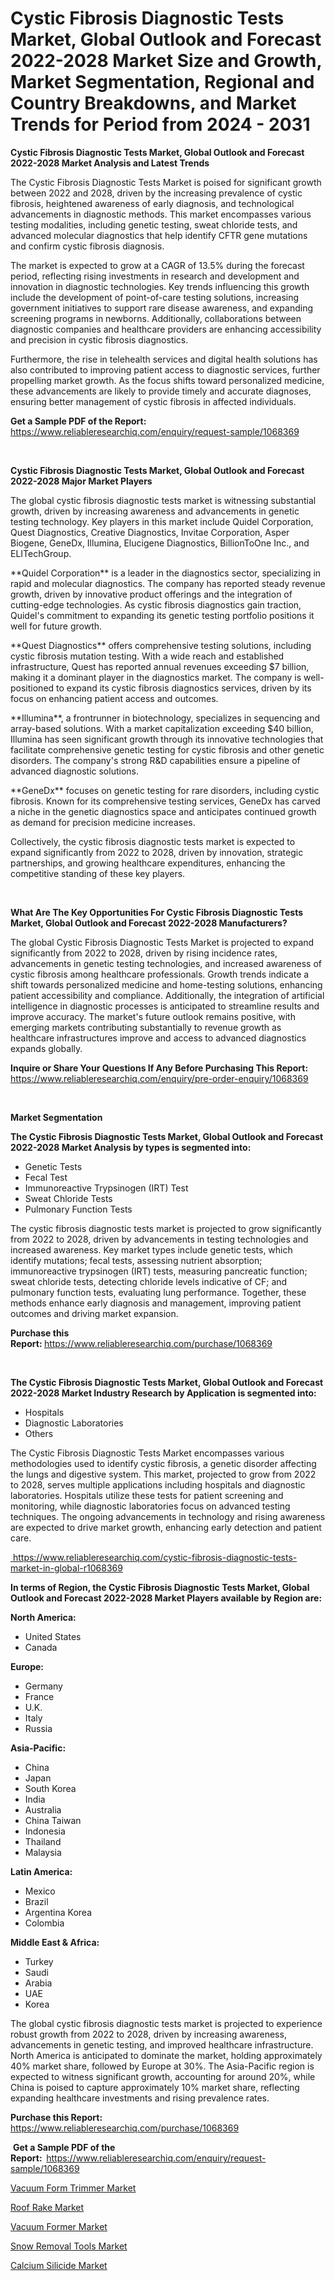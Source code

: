 <p><h1>Cystic Fibrosis Diagnostic Tests Market, Global Outlook and Forecast 2022-2028 Market Size and Growth, Market Segmentation, Regional and Country Breakdowns, and Market Trends for Period from 2024 -  2031</h1></p><p><strong>Cystic Fibrosis Diagnostic Tests Market, Global Outlook and Forecast 2022-2028 Market Analysis and Latest Trends</strong></p>
<p><p>The Cystic Fibrosis Diagnostic Tests Market is poised for significant growth between 2022 and 2028, driven by the increasing prevalence of cystic fibrosis, heightened awareness of early diagnosis, and technological advancements in diagnostic methods. This market encompasses various testing modalities, including genetic testing, sweat chloride tests, and advanced molecular diagnostics that help identify CFTR gene mutations and confirm cystic fibrosis diagnosis.</p><p>The market is expected to grow at a CAGR of 13.5% during the forecast period, reflecting rising investments in research and development and innovation in diagnostic technologies. Key trends influencing this growth include the development of point-of-care testing solutions, increasing government initiatives to support rare disease awareness, and expanding screening programs in newborns. Additionally, collaborations between diagnostic companies and healthcare providers are enhancing accessibility and precision in cystic fibrosis diagnostics. </p><p>Furthermore, the rise in telehealth services and digital health solutions has also contributed to improving patient access to diagnostic services, further propelling market growth. As the focus shifts toward personalized medicine, these advancements are likely to provide timely and accurate diagnoses, ensuring better management of cystic fibrosis in affected individuals.</p></p>
<p><strong>Get a Sample PDF of the Report:&nbsp;</strong> <a href="https://www.reliableresearchiq.com/enquiry/request-sample/1068369">https://www.reliableresearchiq.com/enquiry/request-sample/1068369</a></p>
<p>&nbsp;</p>
<p><strong>Cystic Fibrosis Diagnostic Tests Market, Global Outlook and Forecast 2022-2028 Major Market Players</strong></p>
<p><p>The global cystic fibrosis diagnostic tests market is witnessing substantial growth, driven by increasing awareness and advancements in genetic testing technology. Key players in this market include Quidel Corporation, Quest Diagnostics, Creative Diagnostics, Invitae Corporation, Asper Biogene, GeneDx, Illumina, Elucigene Diagnostics, BillionToOne Inc., and ELITechGroup.</p><p>**Quidel Corporation** is a leader in the diagnostics sector, specializing in rapid and molecular diagnostics. The company has reported steady revenue growth, driven by innovative product offerings and the integration of cutting-edge technologies. As cystic fibrosis diagnostics gain traction, Quidel's commitment to expanding its genetic testing portfolio positions it well for future growth.</p><p>**Quest Diagnostics** offers comprehensive testing solutions, including cystic fibrosis mutation testing. With a wide reach and established infrastructure, Quest has reported annual revenues exceeding $7 billion, making it a dominant player in the diagnostics market. The company is well-positioned to expand its cystic fibrosis diagnostics services, driven by its focus on enhancing patient access and outcomes.</p><p>**Illumina**, a frontrunner in biotechnology, specializes in sequencing and array-based solutions. With a market capitalization exceeding $40 billion, Illumina has seen significant growth through its innovative technologies that facilitate comprehensive genetic testing for cystic fibrosis and other genetic disorders. The company's strong R&D capabilities ensure a pipeline of advanced diagnostic solutions.</p><p>**GeneDx** focuses on genetic testing for rare disorders, including cystic fibrosis. Known for its comprehensive testing services, GeneDx has carved a niche in the genetic diagnostics space and anticipates continued growth as demand for precision medicine increases.</p><p>Collectively, the cystic fibrosis diagnostic tests market is expected to expand significantly from 2022 to 2028, driven by innovation, strategic partnerships, and growing healthcare expenditures, enhancing the competitive standing of these key players.</p></p>
<p>&nbsp;</p>
<p><strong>What Are The Key Opportunities For Cystic Fibrosis Diagnostic Tests Market, Global Outlook and Forecast 2022-2028 Manufacturers?</strong></p>
<p><p>The global Cystic Fibrosis Diagnostic Tests Market is projected to expand significantly from 2022 to 2028, driven by rising incidence rates, advancements in genetic testing technologies, and increased awareness of cystic fibrosis among healthcare professionals. Growth trends indicate a shift towards personalized medicine and home-testing solutions, enhancing patient accessibility and compliance. Additionally, the integration of artificial intelligence in diagnostic processes is anticipated to streamline results and improve accuracy. The market's future outlook remains positive, with emerging markets contributing substantially to revenue growth as healthcare infrastructures improve and access to advanced diagnostics expands globally.</p></p>
<p><strong>Inquire or Share Your Questions If Any Before Purchasing This Report:</strong> <a href="https://www.reliableresearchiq.com/enquiry/pre-order-enquiry/1068369">https://www.reliableresearchiq.com/enquiry/pre-order-enquiry/1068369</a></p>
<p>&nbsp;</p>
<p><strong>Market Segmentation</strong></p>
<p><strong>The Cystic Fibrosis Diagnostic Tests Market, Global Outlook and Forecast 2022-2028 Market Analysis by types is segmented into:</strong></p>
<p><ul><li>Genetic Tests</li><li>Fecal Test</li><li>Immunoreactive Trypsinogen (IRT) Test</li><li>Sweat Chloride Tests</li><li>Pulmonary Function Tests</li></ul></p>
<p><p>The cystic fibrosis diagnostic tests market is projected to grow significantly from 2022 to 2028, driven by advancements in testing technologies and increased awareness. Key market types include genetic tests, which identify mutations; fecal tests, assessing nutrient absorption; immunoreactive trypsinogen (IRT) tests, measuring pancreatic function; sweat chloride tests, detecting chloride levels indicative of CF; and pulmonary function tests, evaluating lung performance. Together, these methods enhance early diagnosis and management, improving patient outcomes and driving market expansion.</p></p>
<p><strong>Purchase this Report:&nbsp;</strong><a href="https://www.reliableresearchiq.com/purchase/1068369">https://www.reliableresearchiq.com/purchase/1068369</a></p>
<p>&nbsp;</p>
<p><strong>The Cystic Fibrosis Diagnostic Tests Market, Global Outlook and Forecast 2022-2028 Market Industry Research by Application is segmented into:</strong></p>
<p><ul><li>Hospitals</li><li>Diagnostic Laboratories</li><li>Others</li></ul></p>
<p><p>The Cystic Fibrosis Diagnostic Tests Market encompasses various methodologies used to identify cystic fibrosis, a genetic disorder affecting the lungs and digestive system. This market, projected to grow from 2022 to 2028, serves multiple applications including hospitals and diagnostic laboratories. Hospitals utilize these tests for patient screening and monitoring, while diagnostic laboratories focus on advanced testing techniques. The ongoing advancements in technology and rising awareness are expected to drive market growth, enhancing early detection and patient care.</p></p>
<p><a href="https://www.reliableresearchiq.com/cystic-fibrosis-diagnostic-tests-market-in-global-r1068369">&nbsp;https://www.reliableresearchiq.com/cystic-fibrosis-diagnostic-tests-market-in-global-r1068369</a></p>
<p><strong>In terms of Region, the Cystic Fibrosis Diagnostic Tests Market, Global Outlook and Forecast 2022-2028 Market Players available by Region are:</strong></p>
<p>
    <p> <strong> North America: </strong>
        <ul>
            <li>United States</li>
            <li>Canada</li>
        </ul>
        </p> 
    <p> <strong> Europe: </strong>
        <ul>
            <li>Germany</li>
            <li>France</li>
            <li>U.K.</li>
            <li>Italy</li>
            <li>Russia</li>
        </ul>
        </p> 
    <p> <strong> Asia-Pacific: </strong>
        <ul>
            <li>China</li>
            <li>Japan</li>
            <li>South Korea</li>
            <li>India</li>
            <li>Australia</li>
            <li>China Taiwan</li>
            <li>Indonesia</li>
            <li>Thailand</li>
            <li>Malaysia</li>
        </ul>
        </p> 
    <p> <strong> Latin America: </strong>
        <ul>
            <li>Mexico</li>
            <li>Brazil</li>
            <li>Argentina Korea</li>
            <li>Colombia</li>
        </ul>
        </p> 
    <p> <strong> Middle East & Africa: </strong>
        <ul>
            <li>Turkey</li>
            <li>Saudi</li>
            <li>Arabia</li>
            <li>UAE</li>
            <li>Korea</li>
        </ul>
    </p>
    </p>
<p><p>The global cystic fibrosis diagnostic tests market is projected to experience robust growth from 2022 to 2028, driven by increasing awareness, advancements in genetic testing, and improved healthcare infrastructure. North America is anticipated to dominate the market, holding approximately 40% market share, followed by Europe at 30%. The Asia-Pacific region is expected to witness significant growth, accounting for around 20%, while China is poised to capture approximately 10% market share, reflecting expanding healthcare investments and rising prevalence rates.</p></p>
<p><strong>Purchase this Report: </strong><a href="https://www.reliableresearchiq.com/purchase/1068369">https://www.reliableresearchiq.com/purchase/1068369</a></p>
<p>&nbsp;<strong>Get a Sample PDF of the Report:&nbsp;&nbsp;</strong><a href="https://www.reliableresearchiq.com/enquiry/request-sample/1068369">https://www.reliableresearchiq.com/enquiry/request-sample/1068369</a></p>
<p><strong></strong></p>
<p><p><a href="https://www.linkedin.com/pulse/vacuum-form-trimmer-market-growth-outlook-from-2024-2031-projecting-xvpje?trackingId=UmZBE8T3Ri2L38b%2BcZs39w%3D%3D">Vacuum Form Trimmer Market</a></p><p><a href="https://medium.com/@raperang95/the-global-market-overview-of-the-roof-rake-market-provides-a-unique-perspective-on-the-key-8af65f9f5452">Roof Rake Market</a></p><p><a href="https://www.linkedin.com/pulse/vacuum-former-industry-sector-market-dynamics-future-scenarios-4f0re?trackingId=eROk69tbQ72dNQIgWxqblQ%3D%3D">Vacuum Former Market</a></p><p><a href="https://medium.com/@raperang95/the-snow-removal-tools-market-prioritizes-cost-control-and-efficiency-enhancement-33055e5e69ba?postPublishedType=initial">Snow Removal Tools Market</a></p><p><a href="https://issuu.com/reportprime-2/docs/calcium-silicide-market-size-2030.p_76da62b5a1e176">Calcium Silicide Market</a></p></p>